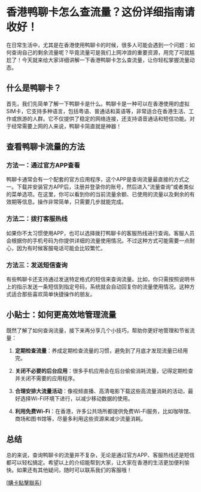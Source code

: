 # 香港鸭聊卡怎么查流量？这份详细指南请收好！

在日常生活中，尤其是在香港使用鸭聊卡的时候，很多人可能会遇到一个问题：如何查询自己的剩余流量呢？毕竟流量可是我们上网冲浪的重要资源，用完了可就尴尬了！今天就来给大家详细讲解一下香港鸭聊卡怎么查流量，让你轻松掌握流量动态。

## 什么是鸭聊卡？

首先，我们先简单了解一下鸭聊卡是什么。鸭聊卡是一种可以在香港使用的虚拟SIM卡，它支持多种语言，包括粤语、普通话和英语等，非常适合在香港生活、工作或旅游的人群。它不仅提供了稳定的网络连接，还支持语音通话和短信功能。对于经常需要上网的人来说，鸭聊卡简直就是神器！

## 查看鸭聊卡流量的方法

### 方法一：通过官方APP查看

鸭聊卡通常会有一个配套的官方应用程序，这个APP是查询流量最直接的方式之一。下载并安装官方APP后，注册并登录你的账号，然后进入“流量查询”或者类似的菜单选项。在这里，你可以看到你的当前流量余额、已使用的流量以及剩余的有效期等信息。操作非常简单，只需要几步就能完成。

### 方法二：拨打客服热线

如果你不太习惯使用APP，也可以选择拨打鸭聊卡的客服热线进行查询。客服人员会根据你的手机号码为你提供详细的流量使用情况。不过这种方式可能需要一点耐心，因为有时候客服电话可能会比较繁忙。

### 方法三：发送短信查询

有些鸭聊卡还支持通过发送特定格式的短信来查询流量。比如，你只需按照说明书上的指示发送一条短信到指定号码，系统就会自动回复你的流量使用情况。这种方式适合那些喜欢简单快捷操作的朋友。

## 小贴士：如何更高效地管理流量

既然了解了如何查询流量，接下来再分享几个小技巧，帮助你更好地管理和节省流量：

1. **定期检查流量**：养成定期检查流量的习惯，避免到了月底才发现流量已经用完。
   
2. **关闭不必要的后台应用**：很多手机应用会在后台偷偷消耗流量，记得定期检查并关闭不需要的应用程序。

3. **合理安排大流量活动**：像视频直播、高清电影下载这些高流量消耗的活动，最好选择Wi-Fi环境下进行，以减少移动数据的使用。

4. **利用免费Wi-Fi**：在香港，许多公共场所都提供免费Wi-Fi服务，比如咖啡馆、商场和图书馆等，尽量多利用这些资源来减少流量消耗。

## 总结

总的来说，查询鸭聊卡的流量并不复杂，无论是通过官方APP、客服热线还是短信都可以轻松搞定。希望以上的介绍能帮到大家，让大家在香港的生活更加便利愉快。如果还有其他疑问，随时可以联系我们的客服哦！

[[購卡點擊聯系](https://t.me/s/esim1088)]